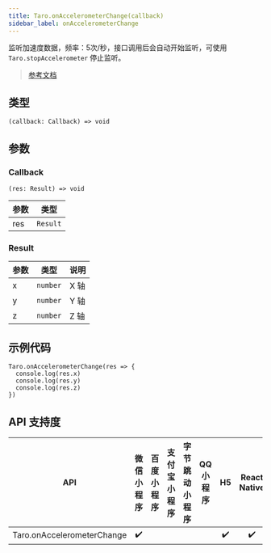 ```yaml
---
title: Taro.onAccelerometerChange(callback)
sidebar_label: onAccelerometerChange
---
```


监听加速度数据，频率：5次/秒，接口调用后会自动开始监听，可使用 `Taro.stopAccelerometer` 停止监听。

> [参考文档](https://developers.weixin.qq.com/miniprogram/dev/api/device/accelerometer/wx.onAccelerometerChange.html)

## 类型

```tsx
(callback: Callback) => void
```

## 参数

### Callback

```tsx
(res: Result) => void
```

| 参数 | 类型 |
| --- | --- |
| res | `Result` |

### Result

| 参数 | 类型 | 说明 |
| --- | --- | --- |
| x | `number` | X 轴 |
| y | `number` | Y 轴 |
| z | `number` | Z 轴 |

## 示例代码

```tsx
Taro.onAccelerometerChange(res => {
  console.log(res.x)
  console.log(res.y)
  console.log(res.z)
})
```

## API 支持度

| API | 微信小程序 | 百度小程序 | 支付宝小程序 | 字节跳动小程序 | QQ 小程序 | H5 | React Native | 快应用 |
| :---: | :---: | :---: | :---: | :---: | :---: | :---: | :---: | :---: |
| Taro.onAccelerometerChange | ✔️ |  |  |  |  | ✔️ | ✔️ |  |
